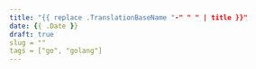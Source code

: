 ```yaml
---
title: "{{ replace .TranslationBaseName "-" " " | title }}"
date: {{ .Date }}
draft: true
slug = ""
tags = ["go", "golang"]
---
```


